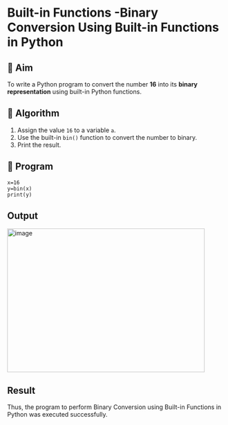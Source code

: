 # Built-in Functions -Binary Conversion Using Built-in Functions in Python

## 🎯 Aim
To write a Python program to convert the number **16** into its **binary representation** using built-in Python functions.

## 🧠 Algorithm
1. Assign the value `16` to a variable `a`.
2. Use the built-in `bin()` function to convert the number to binary.
3. Print the result.

## 🧾 Program
```
x=16
y=bin(x)
print(y)
```


## Output
<img width="457" height="332" alt="image" src="https://github.com/user-attachments/assets/a57170be-7bdd-4211-a758-c5e185e77cd3" />

## Result
Thus, the program to perform Binary Conversion using Built-in Functions in Python was executed successfully.
